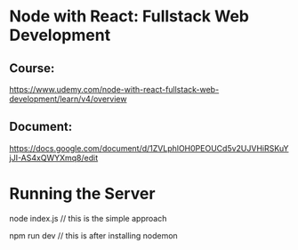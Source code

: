 # Node with React: Fullstack Web Development

## Course:

https://www.udemy.com/node-with-react-fullstack-web-development/learn/v4/overview

## Document:

https://docs.google.com/document/d/1ZVLphlOH0PEOUCd5v2UJVHiRSKuYjJI-AS4xQWYXmq8/edit

# Running the Server

node index.js // this is the simple approach

npm run dev // this is after installing nodemon

